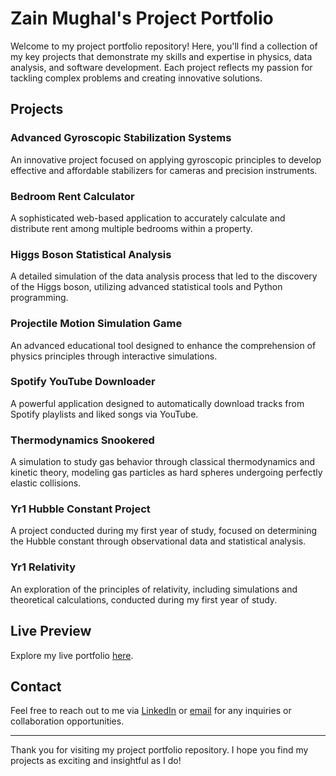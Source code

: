 # Zain Mughal's Project Portfolio

Welcome to my project portfolio repository! Here, you'll find a collection of my key projects that demonstrate my skills and expertise in physics, data analysis, and software development. Each project reflects my passion for tackling complex problems and creating innovative solutions.

## Projects

### Advanced Gyroscopic Stabilization Systems
An innovative project focused on applying gyroscopic principles to develop effective and affordable stabilizers for cameras and precision instruments.

### Bedroom Rent Calculator
A sophisticated web-based application to accurately calculate and distribute rent among multiple bedrooms within a property.

### Higgs Boson Statistical Analysis
A detailed simulation of the data analysis process that led to the discovery of the Higgs boson, utilizing advanced statistical tools and Python programming.

### Projectile Motion Simulation Game
An advanced educational tool designed to enhance the comprehension of physics principles through interactive simulations.

### Spotify YouTube Downloader
A powerful application designed to automatically download tracks from Spotify playlists and liked songs via YouTube.

### Thermodynamics Snookered
A simulation to study gas behavior through classical thermodynamics and kinetic theory, modeling gas particles as hard spheres undergoing perfectly elastic collisions.

### Yr1 Hubble Constant Project
A project conducted during my first year of study, focused on determining the Hubble constant through observational data and statistical analysis.

### Yr1 Relativity
An exploration of the principles of relativity, including simulations and theoretical calculations, conducted during my first year of study.

## Live Preview

Explore my live portfolio [here](https://zippyg.github.io/React_porfolio_zain.github.io/).

## Contact

Feel free to reach out to me via [LinkedIn](https://www.linkedin.com/feed/) or [email](mailto:zainmughal77@outlook.com) for any inquiries or collaboration opportunities.

---

Thank you for visiting my project portfolio repository. I hope you find my projects as exciting and insightful as I do!
